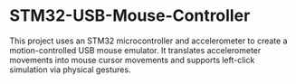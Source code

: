 # STM32-USB-Mouse-Controller
This project uses an STM32 microcontroller and accelerometer to create a motion-controlled USB mouse emulator. It translates accelerometer movements into mouse cursor movements and supports left-click simulation via physical gestures.
